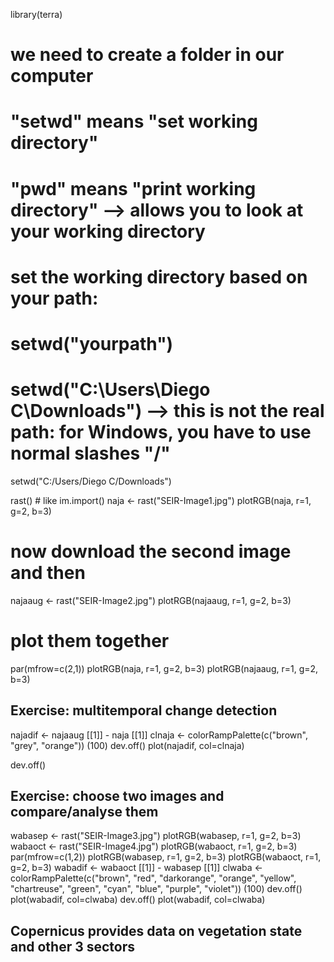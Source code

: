 library(terra)

# we need to create a folder in our computer
# "setwd" means "set working directory"
# "pwd" means "print working directory" --> allows you to look at your working directory

# set the working directory based on your path:
# setwd("yourpath")
# setwd("C:\Users\Diego C\Downloads") --> this is not the real path: for Windows, you have to use normal slashes "/"
setwd("C:/Users/Diego C/Downloads")

rast()  # like im.import()
naja <- rast("SEIR-Image1.jpg")
plotRGB(naja, r=1, g=2, b=3)

# now download the second image and then
najaaug <- rast("SEIR-Image2.jpg")
plotRGB(najaaug, r=1, g=2, b=3)

# plot them together
par(mfrow=c(2,1))
plotRGB(naja, r=1, g=2, b=3)
plotRGB(najaaug, r=1, g=2, b=3)

## Exercise: multitemporal change detection
najadif <- najaaug [[1]] - naja [[1]]
clnaja <- colorRampPalette(c("brown", "grey", "orange")) (100)
dev.off()
plot(najadif, col=clnaja)

dev.off()

## Exercise: choose two images and compare/analyse them
wabasep <- rast("SEIR-Image3.jpg")
plotRGB(wabasep, r=1, g=2, b=3)
wabaoct <- rast("SEIR-Image4.jpg")
plotRGB(wabaoct, r=1, g=2, b=3)
par(mfrow=c(1,2))
plotRGB(wabasep, r=1, g=2, b=3)
plotRGB(wabaoct, r=1, g=2, b=3)
wabadif <- wabaoct [[1]] - wabasep [[1]]
clwaba <- colorRampPalette(c("brown", "red", "darkorange", "orange", "yellow", "chartreuse", "green", "cyan", "blue", "purple", "violet")) (100)
dev.off()
plot(wabadif, col=clwaba)
dev.off()
plot(wabadif, col=clwaba)

## Copernicus provides data on vegetation state and other 3 sectors
